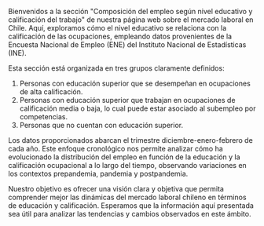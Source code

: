 Bienvenidos a la sección "Composición del empleo según nivel educativo y calificación del trabajo" de nuestra página web sobre el mercado laboral en Chile. Aquí, exploramos cómo el nivel educativo se relaciona con la calificación de las ocupaciones, empleando datos provenientes de la Encuesta Nacional de Empleo (ENE) del Instituto Nacional de Estadísticas (INE).

Esta sección está organizada en tres grupos claramente definidos:

1. Personas con educación superior que se desempeñan en ocupaciones de alta calificación.
2. Personas con educación superior que trabajan en ocupaciones de calificación media o baja, lo cual puede estar asociado al subempleo por competencias.
3. Personas que no cuentan con educación superior.

Los datos proporcionados abarcan el trimestre diciembre-enero-febrero de cada año. Este enfoque cronológico nos permite analizar cómo ha evolucionado la distribución del empleo en función de la educación y la calificación ocupacional a lo largo del tiempo, observando variaciones en los contextos prepandemia, pandemia y postpandemia.

Nuestro objetivo es ofrecer una visión clara y objetiva que permita comprender mejor las dinámicas del mercado laboral chileno en términos de educación y calificación. Esperamos que la información aquí presentada sea útil para analizar las tendencias y cambios observados en este ámbito.
